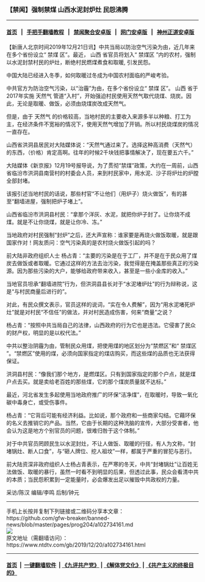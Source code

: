 ### 【禁闻】强制禁煤 山西水泥封炉灶 民怨沸腾
------------------------

#### [首页](https://github.com/gfw-breaker/banned-news/blob/master/README.md) &nbsp;&nbsp;|&nbsp;&nbsp; [手把手翻墙教程](https://github.com/gfw-breaker/guides/wiki) &nbsp;&nbsp;|&nbsp;&nbsp; [禁闻聚合安卓版](https://github.com/gfw-breaker/bn-android) &nbsp;&nbsp;|&nbsp;&nbsp; [网门安卓版](https://github.com/oGate2/oGate) &nbsp;&nbsp;|&nbsp;&nbsp; [神州正道安卓版](https://github.com/SzzdOgate/update) 



<div><div class="post_content" itemprop="articleBody">
 <p>
  【新唐人北京时间2019年12月21日讯】中共当局以防治空气污染为由，近几年来在多个省份设立“
  <ok href="https://www.ntdtv.com/gb/禁煤.htm">
   禁煤
  </ok>
  区”。最近，
  <ok href="https://www.ntdtv.com/gb/山西.htm">
   山西
  </ok>
  省官员将划入“
  <ok href="https://www.ntdtv.com/gb/禁煤区.htm">
   禁煤区
  </ok>
  ”内的农村，强制以水泥封禁村民的炉灶，断绝村民燃煤煮食和取暖, 引发民怨。
 </p>
 <p>
  中国大陆已经进入冬季，如何取暖过冬成为中国农村面临的严峻考验。
 </p>
 <p>
  中共官方为防治空气污染，以“治霾”为由，在多个省份设立“
  <ok href="https://www.ntdtv.com/gb/禁煤.htm">
   禁煤
  </ok>
  区”。
  <ok href="https://www.ntdtv.com/gb/山西.htm">
   山西
  </ok>
  省于2017年实施
  <ok href="https://www.ntdtv.com/gb/天然气.htm">
   天然气
  </ok>
  管道“入村”，开始强迫村民使用天然气取代烧煤、烧炭。因此，无论是取暖、做饭，必须由烧煤炭改成天然气。
 </p>
 <p>
  但是，由于
  <ok href="https://www.ntdtv.com/gb/天然气.htm">
   天然气
  </ok>
  的价格较高，当地村民的主要收入来源多半以种粮、打工为主，在经济条件不宽裕的情况下，使用天然气增加了开销。所以村民烧煤炭的情况一直存在。
 </p>
 <p>
  山西省洪洞县居民对大陆媒体说：“天然气通过来了。选择这种高消费（天然气）的东西，（价格）肯定高啊。往年的时候2千块钱把事情解决了，现在要五六千。”
 </p>
 <p>
  大陆媒体《新京报》12月19号报导说，为了贯彻“禁煤”政策，大约在一周前，山西省临汾市洪洞县南营村的村委会人员，来到村民家中，用水泥、沙子将炉灶的炉膛全部封堵。
 </p>
 <p>
  该报引述当地村民的话说，那些村官“不让他们（用炉子）烧火做饭”，有的甚至“翻墙进屋，强制把炉子堵上”。
 </p>
 <p>
  山西省临汾市洪洞县村民：“拿那个洋灰、水泥，就把你炉子封了。让你烧不成煤。就是不让你烧煤，就是让你冷、冻。”
 </p>
 <p>
  当地政府对村民强制“封炉”之后，还大声宣称：谁家要是再烧火做饭取暖，就是跟国家作对！网友质问：空气污染真的是农村烧火做饭引起的吗？
 </p>
 <p>
  前大陆非政府组织人士 杨占青：“主要的污染是在于工厂，并不是在于民众用了煤炭去做饭或者取暖。它通过这样的方法去治污染，我觉得是在掩盖那些真正的污染源。因为那些污染的大户，能够给政府带来收入，甚至是一些小金库的收入。”
 </p>
 <p>
  当地官员坦承“翻墙进院”行为，但洪洞县县长对于“水泥堵炉灶”的行为辩称说，这是“与村民商量后进行的”。
 </p>
 <p>
  对此，有民众撰文表示，官员这样的说词，“实在令人费解”，因为“用水泥堵死炉灶”就是对村民“不信任”的做法，并对村民造成伤害，何来“商量”之说？
 </p>
 <p>
  杨占青：“按照中共当局自己的法律，山西政府的行为它也是违法。它侵害了民众的财产权，明显的是以权代法。”
 </p>
 <p>
  中共以整治阴霾为由，管制民众用煤，把使用煤的地区划分为“禁燃区”和“
  <ok href="https://www.ntdtv.com/gb/禁煤区.htm">
   禁煤区
  </ok>
  ”。“禁燃区”使用的煤，必须向国家指定的煤店购买，而这些煤的品质也无法获得保证。
 </p>
 <p>
  洪洞县村民：“像我们那个地方，是燃煤区。只有到国家指定的那个户点，就是煤户点去买。就是卖给老百姓的那些煤，它的那个煤炭质量就不达标。”
 </p>
 <p>
  最近，河北省发生多起使用当地政府推广的环保“洁净煤”，在取暖时，导致一氧化碳中毒身亡，或受伤事件。
 </p>
 <p>
  杨占青：“它背后可能有经济利益。比如说，那个政府和一些商家勾结。它藉环保的名义去推销它的产品。当然，它由于长期的这种洗脑的宣传，大部分受害者，他会认为这是地方个别官员的问题，很难归咎于这个体制。”
 </p>
 <p>
  对于中共官员罔顾民生以水泥封灶，不让人做饭、取暖的行径，有人为文称，“封堵锅灶、断人口食”，与“砸人牌位、挖人祖坟”一样，都属于严重的冒犯与恶行。
 </p>
 <p>
  前大陆资深非政府组织人士杨占青表示，在严寒的冬天，中共“封堵锅灶”让百姓无法做饭、取暖的暴行，虽然一时看不到明显的后果，但透过此事，民众会看清中共的本质；当民怨积累到一定能量时，必会爆发出足以摧毁中共政权的力量。
 </p>
 <p>
  采访/陈汉 编辑/李鸣 后制/钟元
 </p>
 <div class="single_ad">
 </div>
</div>
</div>
<hr/>
手机上长按并复制下列链接或二维码分享本文章：<br/>
https://github.com/gfw-breaker/banned-news/blob/master/pages/prog204/a102734161.md <br/>
<a href='https://github.com/gfw-breaker/banned-news/blob/master/pages/prog204/a102734161.md'><img src='https://github.com/gfw-breaker/banned-news/blob/master/pages/prog204/a102734161.md.png'/></a> <br/>
原文地址（需翻墙访问）：https://www.ntdtv.com/gb/2019/12/20/a102734161.html


------------------------
#### [首页](https://github.com/gfw-breaker/banned-news/blob/master/README.md) &nbsp;|&nbsp; [一键翻墙软件](https://github.com/gfw-breaker/nogfw/blob/master/README.md) &nbsp;| [《九评共产党》](https://github.com/gfw-breaker/9ping.md/blob/master/README.md#九评之一评共产党是什么) | [《解体党文化》](https://github.com/gfw-breaker/jtdwh.md/blob/master/README.md) | [《共产主义的终极目的》](https://github.com/gfw-breaker/gczydzjmd.md/blob/master/README.md)


<img src='http://gfw-breaker.win/banned-news/pages/prog204/a102734161.md' width='0px' height='0px'/>